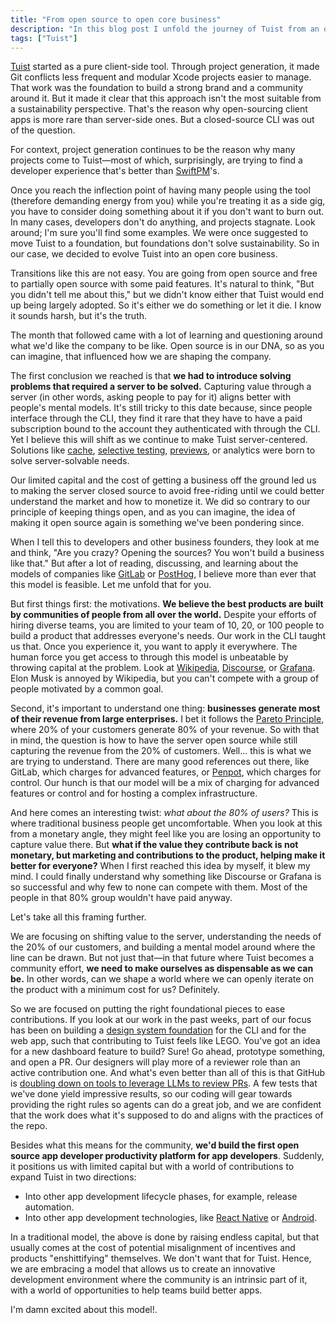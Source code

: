 ```yaml
---
title: "From open source to open core business"
description: "In this blog post I unfold the journey of Tuist from an open source tool to an open core business."
tags: ["Tuist"]
---
```


[Tuist](https://tuist.dev) started as a pure client-side tool. Through project generation, it made Git conflicts less frequent and modular Xcode projects easier to manage. That work was the foundation to build a strong brand and a community around it. But it made it clear that this approach isn't the most suitable from a sustainability perspective. That's the reason why open-sourcing client apps is more rare than server-side ones. But a closed-source CLI was out of the question.

For context, project generation continues to be the reason why many projects come to Tuist—most of which, surprisingly, are trying to find a developer experience that's better than [SwiftPM](https://www.swift.org/documentation/package-manager/)'s.

Once you reach the inflection point of having many people using the tool (therefore demanding energy from you) while you're treating it as a side gig, you have to consider doing something about it if you don't want to burn out. In many cases, developers don't do anything, and projects stagnate. Look around; I'm sure you'll find some examples. We were once suggested to move Tuist to a foundation, but foundations don't solve sustainability. So in our case, we decided to evolve Tuist into an open core business.

Transitions like this are not easy. You are going from open source and free to partially open source with some paid features. It's natural to think, "But you didn't tell me about this," but we didn't know either that Tuist would end up being largely adopted. So it's either we do something or let it die. I know it sounds harsh, but it's the truth.

The month that followed came with a lot of learning and questioning around what we'd like the company to be like. Open source is in our DNA, so as you can imagine, that influenced how we are shaping the company.

The first conclusion we reached is that **we had to introduce solving problems that required a server to be solved.** Capturing value through a server (in other words, asking people to pay for it) aligns better with people's mental models. It's still tricky to this date because, since people interface through the CLI, they find it rare that they have to have a paid subscription bound to the account they authenticated with through the CLI. Yet I believe this will shift as we continue to make Tuist server-centered. Solutions like [cache](https://docs.tuist.dev/en/guides/develop/cache), [selective testing](https://docs.tuist.dev/en/guides/develop/selective-testing), [previews](https://docs.tuist.dev/en/guides/share/previews), or analytics were born to solve server-solvable needs.

Our limited capital and the cost of getting a business off the ground led us to making the server closed source to avoid free-riding until we could better understand the market and how to monetize it. We did so contrary to our principle of keeping things open, and as you can imagine, the idea of making it open source again is something we've been pondering since.

When I tell this to developers and other business founders, they look at me and think, "Are you crazy? Opening the sources? You won't build a business like that." But after a lot of reading, discussing, and learning about the models of companies like [GitLab](https://gitlab.com) or [PostHog](https://posthog.com), I believe more than ever that this model is feasible. Let me unfold that for you.

But first things first: the motivations. **We believe the best products are built by communities of people from all over the world.** Despite your efforts of hiring diverse teams, you are limited to your team of 10, 20, or 100 people to build a product that addresses everyone's needs. Our work in the CLI taught us that. Once you experience it, you want to apply it everywhere. The human force you get access to through this model is unbeatable by throwing capital at the problem. Look at [Wikipedia](https://wikipedia.org), [Discourse](https://www.discourse.org/), or [Grafana](https://grafana.com/). Elon Musk is annoyed by Wikipedia, but you can't compete with a group of people motivated by a common goal.

Second, it's important to understand one thing: **businesses generate most of their revenue from large enterprises.** I bet it follows the [Pareto Principle](https://en.wikipedia.org/wiki/Pareto_principle), where 20% of your customers generate 80% of your revenue. So with that in mind, the question is how to have the server open source while still capturing the revenue from the 20% of customers. Well... this is what we are trying to understand. There are many good references out there, like GitLab, which charges for advanced features, or [Penpot](https://penpot.app/), which charges for control. Our hunch is that our model will be a mix of charging for advanced features or control and for hosting a complex infrastructure.

And here comes an interesting twist: *what about the 80% of users?* This is where traditional business people get uncomfortable. When you look at this from a monetary angle, they might feel like you are losing an opportunity to capture value there. But **what if the value they contribute back is not monetary, but marketing and contributions to the product, helping make it better for everyone?** When I first reached this idea by myself, it blew my mind. I could finally understand why something like Discourse or Grafana is so successful and why few to none can compete with them. Most of the people in that 80% group wouldn't have paid anyway.

Let's take all this framing further.

We are focusing on shifting value to the server, understanding the needs of the 20% of our customers, and building a mental model around where the line can be drawn. But not just that—in that future where Tuist becomes a community effort, **we need to make ourselves as dispensable as we can be.** In other words, can we shape a world where we can openly iterate on the product with a minimum cost for us? Definitely.

So we are focused on putting the right foundational pieces to ease contributions. If you look at our work in the past weeks, part of our focus has been on building a [design system foundation](https://github.com/tuist/Noora/) for the CLI and for the web app, such that contributing to Tuist feels like LEGO. You've got an idea for a new dashboard feature to build? Sure! Go ahead, prototype something, and open a PR. Our designers will play more of a reviewer role than an active contribution one. And what's even better than all of this is that GitHub is [doubling down on tools to leverage LLMs to review PRs](https://github.blog/changelog/2025-02-26-code-review-in-github-copilot-is-now-in-public-preview/). A few tests that we've done yield impressive results, so our coding will gear towards providing the right rules so agents can do a great job, and we are confident that the work does what it's supposed to do and aligns with the practices of the repo.

Besides what this means for the community, **we'd build the first open source app developer productivity platform for app developers**. Suddenly, it positions us with limited capital but with a world of contributions to expand Tuist in two directions:

- Into other app development lifecycle phases, for example, release automation.
- Into other app development technologies, like [React Native](https://reactnative.dev/) or [Android](https://developer.android.com/).

In a traditional model, the above is done by raising endless capital, but that usually comes at the cost of potential misalignment of incentives and products "enshittifying" themselves. We don't want that for Tuist. Hence, we are embracing a model that allows us to create an innovative development environment where the community is an intrinsic part of it, with a world of opportunities to help teams build better apps.

I'm damn excited about this model!.
